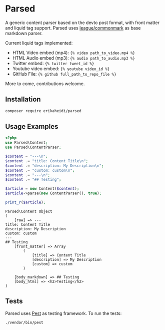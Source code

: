 # Parsed
A generic content parser based on the devto post format, with front matter and liquid tag support. 
Parsed uses [league/commonmark](https://packagist.org/packages/league/commonmark) as base markdown parser.

Current liquid tags implemented:

- HTML Video embed (mp4): `{% video path_to_video.mp4 %}`
- HTML Audio embed (mp3): `{% audio path_to_audio.mp3 %}`
- Twitter embed: `{% twitter tweet_id %}`
- Youtube video embed: `{% youtube video_id %}`
- GitHub File: `{% github full_path_to_repo_file %}`

More to come, contributions welcome.

## Installation

```bash
composer require erikaheidi/parsed
```

## Usage Examples

```php
<?php
use Parsed\Content;
use Parsed\ContentParser;

$content = "---\n";
$content .= "title: Content Title\n";
$content .= "description: My Description\n";
$content .= "custom: custom\n";
$content .= "---\n";
$content .= "## Testing";

$article = new Content($content);
$article->parse(new ContentParser(), true);

print_r($article);
```

```
Parsed\Content Object
(
    [raw] => ---
title: Content Title
description: My Description
custom: custom
---
## Testing
    [front_matter] => Array
        (
            [title] => Content Title
            [description] => My Description
            [custom] => custom
        )

    [body_markdown] => ## Testing
    [body_html] => <h2>Testing</h2>
)
```

## Tests

Parsed uses [Pest](https://github.com/pestphp/pest) as testing framework. To run the tests:

```command
./vendor/bin/pest
```